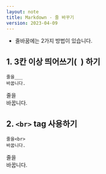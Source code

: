 ```yaml
---
layout: note
title: Markdown - 줄 바꾸기
version: 2023-04-09
---
```





- 줄바꿈에는 2가지 방법이 있습니다.


## 1. 3칸 이상 띄어쓰기(` `) 하기

```
줄을___
바꿉니다.
```

줄을   
바꿉니다.


## 2. `<br>` tag 사용하기

```
줄을<br>
바꿉니다.
```

줄을<br>
바꿉니다.

